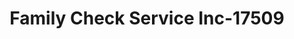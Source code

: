 ---
f_zip-code: 39669
f_state-code: MS
title: Family Check Service Inc-17509
f_phone: 601-888-4055
f_city-only: Woodville
f_address: 755 Main Street Woodville
f_location-unique-id: '17509'
slug: family-check-service-inc-17509
updated-on: '2024-05-30T13:46:58.046Z'
created-on: '2024-05-30T13:36:59.803Z'
published-on: '2024-05-30T13:54:32.469Z'
f_city-state: cms/city/woodville-ms.md
f_company: cms/company/family-check-service-inc.md
f_state: cms/state/mississippi.md
layout: '[payday-loan].html'
tags: payday-loan
---